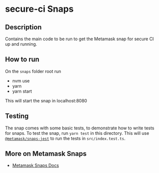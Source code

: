 # secure-ci Snaps

## Description

Contains the main code to be run to get the Metamask snap for secure CI up and running.

## How to run
On the `snaps` folder root run
- nvm use
- yarn
- yarn start

This will start the snap in localhost:8080

## Testing

The snap comes with some basic tests, to demonstrate how to write tests for
snaps. To test the snap, run `yarn test` in this directory. This will use
[`@metamask/snaps-jest`](https://github.com/MetaMask/snaps/tree/main/packages/snaps-jest)
to run the tests in `src/index.test.ts`.

## More on Metamask Snaps
- [Metamask Snaps Docs](https://docs.metamask.io/snaps/)
